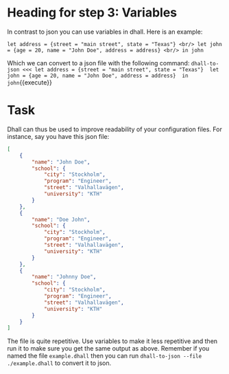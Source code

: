 # Heading for step 3: Variables

In contrast to json you can use variables in dhall. Here is an example:

`let address = {street = "main street", state = "Texas"} <br/> let john = {age = 20, name = "John Doe", address = address} <br/> in john`




Which we can convert to a json file with the following command: `dhall-to-json <<< let address = {street = "main street", state = "Texas"} 
let john = {age = 20, name = "John Doe", address = address} 
in john`{{execute}}

# Task

Dhall can thus be used to improve readability of your configuration files. For instance, say you have this json file:

```json
[
    {
        "name": "John Doe",
        "school": {
            "city": "Stockholm",
            "program": "Engineer",
            "street": "Valhallavägen",
            "university": "KTH"
        }
    },
    {
        "name": "Doe John",
        "school": {
            "city": "Stockholm",
            "program": "Engineer",
            "street": "Valhallavägen",
            "university": "KTH"
        }
    },
    {
        "name": "Johnny Doe",
        "school": {
            "city": "Stockholm",
            "program": "Engineer",
            "street": "Valhallavägen",
            "university": "KTH"
        }
    }
]

```

The file is quite repetitive. Use variables to make it less repetitive and then run it to make sure you get the same output as above. Remember if you named the file `example.dhall` then you can run `dhall-to-json --file ./example.dhall` to convert it to json.




